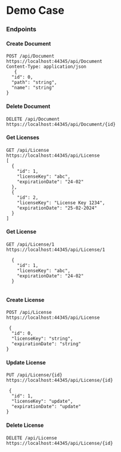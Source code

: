# Demo Case


### Endpoints

#### Create Document
````
POST /api/Document
https://localhost:44345/api/Document
Content-Type: application/json
   {
  "id": 0,
  "path": "string",
  "name": "string"
}
````
#### Delete Document

````
DELETE /api/Document 
https://localhost:44345/api/Document/{id}

````

#### Get Licenses

````
GET /api/License
https://localhost:44345/api/License
[
  {
    "id": 1,
    "licenseKey": "abc",
    "expirationDate": "24-02"
  },
  {
    "id": 2,
    "licenseKey": "License Key 1234",
    "expirationDate": "25-02-2024"
  }
]
````

#### Get License

````
GET /api/License/1
https://localhost:44345/api/License/1

  {
    "id": 1,
    "licenseKey": "abc",
    "expirationDate": "24-02"
  }
 

````

#### Create License

````
POST /api/License
https://localhost:44345/api/License

 {
  "id": 0,
  "licenseKey": "string",
  "expirationDate": "string"
}

````

#### Update License

````
PUT /api/License/{id}
https://localhost:44345/api/License/{id}

 {
  "id": 1,
  "licenseKey": "update",
  "expirationDate": "update"
}

````

#### Delete License

````
DELETE /api/License
https://localhost:44345/api/License/{id}

````

